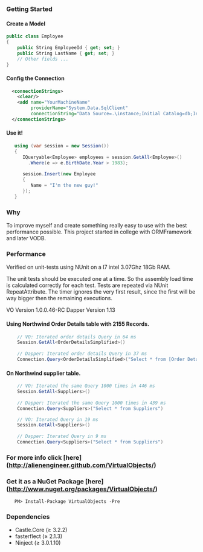 ### Getting Started

#### Create a Model
```C#
public class Employee 
{
    public String EmployeeId { get; set; }
    public String LastName { get; set; }
    // Other fields ...
}
```
#### Config the Connection
```XML
  <connectionStrings>
    <clear/>
    <add name="YourMachineName" 
         providerName="System.Data.SqlClient" 
         connectionString="Data Source=.\instance;Initial Catalog=db;Integrated Security=true"/>
  </connectionStrings>
```
#### Use it!
```C#
   using (var session = new Session())
   {
      IQueryable<Employee> employees = session.GetAll<Employee>()
        .Where(e => e.BirthDate.Year > 1983);
      
      session.Insert(new Employee 
      {
         Name = "I'm the new guy!"
      });
   }
```


### Why
To improve myself and create something really easy to use with the best performance possible. This project started in college with ORMFramework and later VODB.


### Performance
Verified on unit-tests using NUnit on a I7 intel 3.07Ghz 18Gb RAM.

The unit tests should be executed one at a time. So the assembly load time is calculated correctly for each test.
Tests are repeated via NUnit RepeatAttribute. The timer ignores the very first result, since the first will be way bigger then the remaining executions.

VO Version 1.0.0.46-RC
Dapper Version 1.13

#### Using Northwind Order Details table with 2155 Records.
```C#
    // VO: Iterated order details Query in 64 ms
    Session.GetAll<OrderDetailsSimplified>()
    
    // Dapper: Iterated order details Query in 37 ms
    Connection.Query<OrderDetailsSimplified>("Select * from [Order Details]")
```
#### On Northwind supplier table.
```C#
    // VO: Iterated the same Query 1000 times in 446 ms
    Session.GetAll<Suppliers>()
    
    // Dapper: Iterated the same Query 1000 times in 439 ms
    Connection.Query<Suppliers>("Select * from Suppliers")
```
```C#
    // VO: Iterated Query in 19 ms
    Session.GetAll<Suppliers>()
    
    // Dapper: Iterated Query in 9 ms
    Connection.Query<Suppliers>("Select * from Suppliers")
```

### For more info click [here] (http://alienengineer.github.com/VirtualObjects/)
### Get it as a NuGet Package [here] (http://www.nuget.org/packages/VirtualObjects/)
```
   PM> Install-Package VirtualObjects -Pre
```

### Dependencies
* Castle.Core       (≥ 3.2.2)
* fasterflect       (≥ 2.1.3)
* Ninject           (≥ 3.0.1.10)


